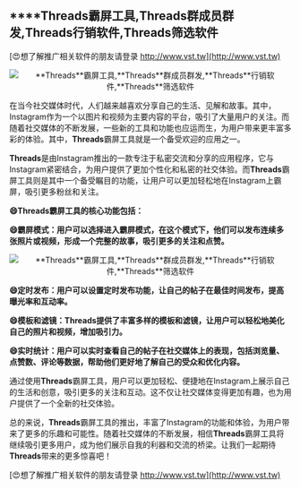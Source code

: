 ## ****Threads**霸屏工具,**Threads**群成员群发,**Threads**行销软件,**Threads**筛选软件**

[😍想了解推广相关软件的朋友请登录 http://www.vst.tw](http://www.vst.tw)

 <center><img src="https://vst.tw/MP4/tuiguang/png/8.png" alt="**Threads**霸屏工具,**Threads**群成员群发,**Threads**行销软件,**Threads**筛选软件"></center>

在当今社交媒体时代，人们越来越喜欢分享自己的生活、见解和故事。其中，Instagram作为一个以图片和视频为主要内容的平台，吸引了大量用户的关注。而随着社交媒体的不断发展，一些新的工具和功能也应运而生，为用户带来更丰富多彩的体验。其中，**Threads**霸屏工具就是一个备受欢迎的应用之一。

**Threads**是由Instagram推出的一款专注于私密交流和分享的应用程序，它与Instagram紧密结合，为用户提供了更加个性化和私密的社交体验。而**Threads**霸屏工具则是其中一个备受瞩目的功能，让用户可以更加轻松地在Instagram上霸屏，吸引更多粉丝和关注。

**😄**Threads**霸屏工具的核心功能包括：**

**😄霸屏模式：用户可以选择进入霸屏模式，在这个模式下，他们可以发布连续多张照片或视频，形成一个完整的故事，吸引更多的关注和点赞。**

 <center><img src="https://vst.tw/MP4/tuiguang/png/0.png" alt="**Threads**霸屏工具,**Threads**群成员群发,**Threads**行销软件,**Threads**筛选软件"></center>

**😄定时发布：用户可以设置定时发布功能，让自己的帖子在最佳时间发布，提高曝光率和互动率。**

**😄模板和滤镜：**Threads**提供了丰富多样的模板和滤镜，让用户可以轻松地美化自己的照片和视频，增加吸引力。**

**😄实时统计：用户可以实时查看自己的帖子在社交媒体上的表现，包括浏览量、点赞数、评论等数据，帮助他们更好地了解自己的受众和优化内容。**

通过使用**Threads**霸屏工具，用户可以更加轻松、便捷地在Instagram上展示自己的生活和创意，吸引更多的关注和互动。这不仅让社交媒体变得更加有趣，也为用户提供了一个全新的社交体验。

总的来说，**Threads**霸屏工具的推出，丰富了Instagram的功能和体验，为用户带来了更多的乐趣和可能性。随着社交媒体的不断发展，相信**Threads**霸屏工具将继续吸引更多用户，成为他们展示自我的利器和交流的桥梁。让我们一起期待**Threads**带来的更多惊喜吧！

[😍想了解推广相关软件的朋友请登录 http://www.vst.tw](http://www.vst.tw)



